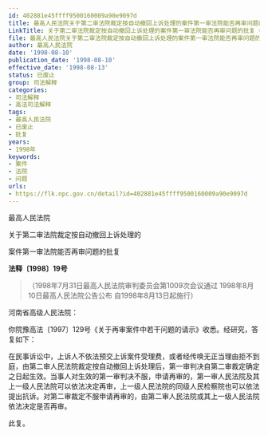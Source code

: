```yaml
---
id: 402881e45ffff9500160009a90e9097d
title: 最高人民法院关于第二审法院裁定按自动撤回上诉处理的案件第一审法院能否再审问题的批复
LinkTitle: 关于第二审法院裁定按自动撤回上诉处理的案件第一审法院能否再审问题的批复（1998）
file: 最高人民法院关于第二审法院裁定按自动撤回上诉处理的案件第一审法院能否再审问题的批复_19980810_402881e45ffff9500160009a90e9097d.docx
author: 最高人民法院
date: '1998-08-10'
publication_date: '1998-08-10'
effective_date: '1998-08-13'
status: 已废止
group: 司法解释
categories:
- 司法解释
- 高法司法解释
tags:
- 最高人民法院
- 已废止
- 批复
years:
- 1998年
keywords:
- 案件
- 法院
- 问题
urls:
- https://flk.npc.gov.cn/detail?id=402881e45ffff9500160009a90e9097d
---
```


最高人民法院

关于第二审法院裁定按自动撤回上诉处理的

案件第一审法院能否再审问题的批复

**法释〔1998〕19号**

> （1998年7月31日最高人民法院审判委员会第1009次会议通过 1998年8月10日最高人民法院公告公布 自1998年8月13日起施行）

河南省高级人民法院：

你院豫高法〔1997〕129号《关于再审案件中若干问题的请示》收悉。经研究，答复如下：

在民事诉讼中，上诉人不依法预交上诉案件受理费，或者经传唤无正当理由拒不到庭，由第二审人民法院裁定按自动撤回上诉处理后，第一审判决自第二审裁定确定之日起生效。当事人对生效的第一审判决不服，申请再审的，第一审人民法院及其上一级人民法院可以依法决定再审，上一级人民法院的同级人民检察院也可以依法提出抗诉。对第二审裁定不服申请再审的，由第二审人民法院或其上一级人民法院依法决定是否再审。

此复。
